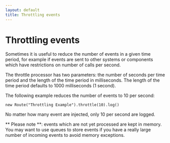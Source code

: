 ```yaml
---
layout: default
title: Throttling events
---
```

# Throttling events

Sometimes it is useful to reduce the number of events in a given time period,
for example if events are sent to other systems or components which have restrictions on number of calls per second.

The throttle processor has two parameters:
the number of seconds per time period and the length of the time period in milliseconds.
The length of the time period defaults to 1000 milliseconds (1 second).

The following example reduces the number of events to 10 per second:

    new Route("Throttling Example").throttle(10).log()

No matter how many event are injected, only 10 per second are logged.

 ** Please note **: events which are not yet processed are kept in memory.
You may want to use queues to store events if you have a really large number of incoming events to avoid memory exceptions. 
